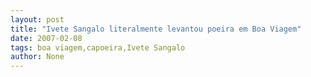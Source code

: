 ```yaml
---
layout: post
title: "Ivete Sangalo literalmente levantou poeira em Boa Viagem"
date: 2007-02-08
tags: boa viagem,capoeira,Ivete Sangalo
author: None
---
```



 